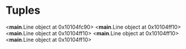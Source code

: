 # Tuples

<__main__.Line object at 0x10104fc90>
<__main__.Line object at 0x10104ff10>
<__main__.Line object at 0x10104ff10>
<__main__.Line object at 0x10104ff10>
<__main__.Line object at 0x10104ff10>
